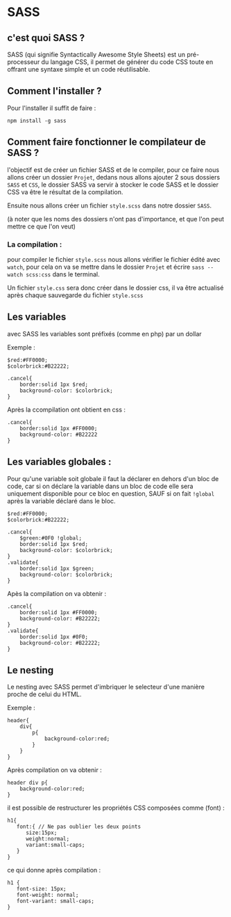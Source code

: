 # SASS

## c'est quoi SASS ?

SASS (qui signifie Syntactically Awesome Style Sheets) est un pré-processeur du langage CSS, il permet de générer du code CSS toute en offrant 
une syntaxe simple et un code réutilisable.

## Comment l'installer ?

Pour l'installer il suffit de faire :
```
npm install -g sass
```

## Comment faire fonctionner le compilateur de SASS ? 

l'objectif est de créer un fichier SASS et de le compiler, pour ce faire nous allons créer un dossier `Projet`, dedans nous allons
ajouter 2 sous dossiers `SASS` et `CSS`, le dossier SASS va servir à stocker le code SASS et le dossier CSS va être le résultat de 
la compilation.

Ensuite nous allons créer un fichier `style.scss` dans notre dossier `SASS`.

(à noter que les noms des dossiers n'ont pas d'importance, et que l'on peut mettre ce que l'on veut)

### La compilation : 

pour compiler le fichier `style.scss` nous allons vérifier le fichier édité avec `watch`, pour cela on va se mettre dans le dossier `Projet`
et écrire `sass --watch scss:css` dans le terminal.

Un fichier `style.css` sera donc créer dans le dossier css, il va être actualisé après chaque sauvegarde du fichier `style.scss`

## Les variables 

avec SASS les variables sont préfixés (comme en php) par un dollar 

Exemple : 

```
$red:#FF0000;
$colorbrick:#B22222;

.cancel{
    border:solid 1px $red;
    background-color: $colorbrick;
}
```
Après la ccompilation ont obtient en css : 
```
.cancel{
    border:solid 1px #FF0000;
    background-color: #B22222
}
```

## Les variables globales : 

Pour qu'une variable soit globale il faut la déclarer en dehors d'un bloc de code, car si on déclare la variable dans un bloc de code
elle sera uniquement disponible pour ce bloc en question, SAUF si on fait `!global` après la variable déclaré dans le bloc.
```
$red:#FF0000;
$colorbrick:#B22222;

.cancel{
    $green:#0F0 !global;
    border:solid 1px $red;
    background-color: $colorbrick;
}
.validate{
    border:solid 1px $green;
    background-color: $colorbrick; 
}
```

Apès la compilation on va obtenir : 
```
.cancel{
    border:solid 1px #FF0000;
    background-color: #B22222;
}
.validate{
    border:solid 1px #0F0;
    background-color: #B22222; 
}
```

## Le nesting

Le nesting avec SASS permet d'imbriquer le selecteur d'une manière proche de celui du HTML.

Exemple : 
```
header{ 
    div{   
        p{
            background-color:red;
        }
    }
}
```

Après compilation on va obtenir : 

```
header div p{
    background-color:red;
}
```
il est possible de restructurer les propriétés CSS composées comme (font) :
```
h1{
   font:{ // Ne pas oublier les deux points
      size:15px;
      weight:normal;
      variant:small-caps;
   }
} 
```
ce qui donne après compilation : 

```
h1 {
   font-size: 15px;
   font-weight: normal;
   font-variant: small-caps;
} 
```